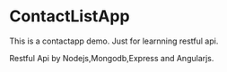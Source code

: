 # ContactListApp
This is a contactapp demo.
Just for learnning restful api.

Restful Api by Nodejs,Mongodb,Express and Angularjs.
